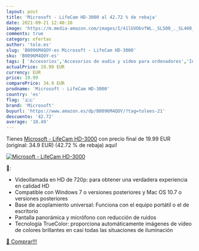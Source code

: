 ```yaml
---
layout: post
title: 'Microsoft - LifeCam HD-3000 al 42.72 % de rebaja'
date: 2021-09-21 12:40:10
image: 'https://m.media-amazon.com/images/I/41lGVObvfWL._SL500_._SL400_.jpg'
comments: true
category: ofertas
author: 'tole.es'
slug: 'B0096M4QOY-es Microsoft - LifeCam HD-3000'
sku: 'B0096M4QOY-es'
tags: [ 'Accesorios','Accesorios de audio y vídeo para ordenadores','Informática','Webcams y telefonía VoIP','microsoft', ]
actualPrice: 19.99 EUR
currency: EUR
price: 19.99
comparePrice: 34.9 EUR
prodname: 'Microsoft - LifeCam HD-3000'
country: 'es'
flag: '🇪🇸'
brand: 'Microsoft'
buyurl: 'https://www.amazon.es/dp/B0096M4QOY/?tag=tolees-21'
descuento: '42.72'
average: '18.49'
---
```


Tienes [Microsoft - LifeCam HD-3000](https://www.amazon.es/dp/B0096M4QOY/?tag=tolees-21) con precio final de  19.99 EUR (original: 34.9 EUR) (42.72 %  de rebaja) aqui!

[![Microsoft - LifeCam HD-3000](https://m.media-amazon.com/images/I/41lGVObvfWL._SL500_._SL400_.jpg)](https://www.amazon.es/dp/B0096M4QOY/?tag=tolees-21)

🔎:

- Videollamada en HD de 720p: para obtener una verdadera experiencia en calidad HD
- Compatible con Windows 7 o versiones posteriores y Mac OS 10.7 o versiones posteriores
- Base de acoplamiento universal: Funciona con el equipo portátil o el de escritorio
- Pantalla panorámica y micrófono con reducción de ruidos
- Tecnología TrueColor: proporciona automáticamente imágenes de vídeo de colores brillantes en casi todas las situaciones de iluminación

[🛒 Comprar!!!](https://www.amazon.es/dp/B0096M4QOY/?tag=tolees-21)
